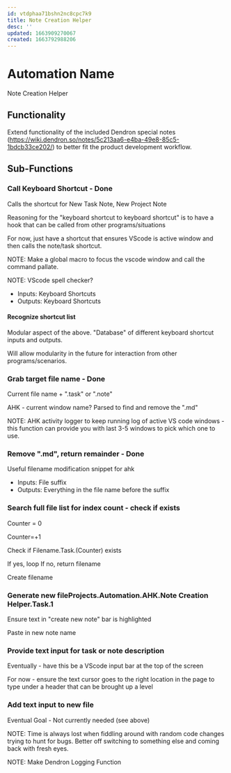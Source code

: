 ```yaml
---
id: vtdphaa71bshn2nc8cpc7k9
title: Note Creation Helper
desc: ''
updated: 1663909270067
created: 1663792988206
---
```


# Automation Name
Note Creation Helper

## Functionality
Extend functionality of the included Dendron special notes (https://wiki.dendron.so/notes/5c213aa6-e4ba-49e8-85c5-1bdcb33ce202/) to better fit the product development workflow. 

## Sub-Functions

### Call Keyboard Shortcut - Done
Calls the shortcut for New Task Note, New Project Note

Reasoning for the "keyboard shortcut to keyboard shortcut" is to have a hook that can be called from other programs/situations

For now, just have a shortcut that ensures VScode is active window and then calls the note/task shortcut. 

NOTE: Make a global macro to focus the vscode window and call the command pallate. 

NOTE: VScode spell checker?

- Inputs: Keyboard Shortcuts
- Outputs: Keyboard Shortcuts

#### Recognize shortcut list
Modular aspect of the above. "Database" of different keyboard shortcut inputs and outputs. 

Will allow modularity in the future for interaction from other programs/scenarios.

### Grab target file name - Done 
Current file name + ".task" or ".note" 

AHK - current window name? Parsed to find and remove the ".md"

NOTE: AHK activity logger to keep running log of active VS code windows - this function can provide you with last 3-5 windows to pick which one to use. 



### Remove ".md", return remainder - Done
Useful filename modification snippet for ahk

- Inputs: File suffix
- Outputs: Everything in the file name before the suffix

### Search full file list for index count - check if exists
Counter = 0

Counter=+1

Check if Filename.Task.(Counter) exists

If yes, loop
If no, return filename

Create filename

### Generate new fileProjects.Automation.AHK.Note Creation Helper.Task.1
Ensure text in "create new note" bar is highlighted

Paste in new note name
### Provide text input for task or note description
Eventually - have this be a VScode input bar at the top of the screen

For now - ensure the text cursor goes to the right location in the page to type under a header that can be brought up a level 

### Add text input to new file
Eventual Goal - Not currently needed (see above)



NOTE: Time is always lost when fiddling around with random code changes trying to hunt for bugs. Better off switching to something else and coming back with fresh eyes. 

NOTE: Make Dendron Logging Function
